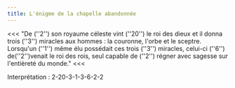 ```yaml
---
title: L'énigme de la chapelle abandonnée
---
```

<<<
"De (''2'') son royaume céleste vint (''20'') le roi des dieux et il donna trois (''3'') miracles aux hommes : la couronne, l'orbe et le sceptre. Lorsqu'un (''1'') même élu possédait ces trois (''3'') miracles, celui-ci (''6'') de(''2'')venait le roi des rois, seul capable de (''2'') régner avec sagesse sur l'entièreté du monde."
<<<

Interprétation : 2-20-3-1-3-6-2-2